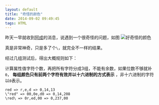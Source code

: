 ```yaml
---
layout: default
title: "奇怪的颜色"
date: 2014-09-02 09:49:45
tags: HTML
---
```


昨天一早就收到[阿成](http://ac.geodesy.cn)的消息，说遇到一个很奇怪的问题，如图
![好奇怪的颜色][1]

真是非常神奇，只是多了个`\`，就完全不一样的结果。

经过几组测试后，得出大概规则如下：

计算属性值字符个数，再把所有字符分成3组，不能有余数，如果位数不够就补`0`， **每组颜色只有前两个字符有效并以十六进制的方式表示** ，非十六进制的字符以`0`表示。

``` 
red => r,e,d => 0,14,13
\"red" => 00,0e,d0 => 0,14,208
\red\ => 0r,ed,00 => 0,237,00
 ```
 


  [1]: http://i.minus.com/iZTFt1AFuEBYD.jpg